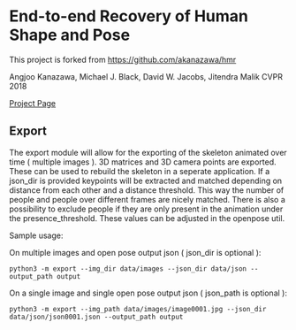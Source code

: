 # End-to-end Recovery of Human Shape and Pose

This project is forked from https://github.com/akanazawa/hmr

Angjoo Kanazawa, Michael J. Black, David W. Jacobs, Jitendra Malik
CVPR 2018

[Project Page](https://akanazawa.github.io/hmr/)

## Export

The export module will allow for the exporting of the skeleton animated over time ( multiple images ). 3D matrices and 3D camera points are exported. These can be used to rebuild the skeleton in a seperate application. If a json_dir is provided keypoints will be extracted and matched depending on distance from each other and a distance threshold. This way the number of people and people over different frames are nicely matched. There is also a possibility to exclude people if they are only present in the animation under the presence_threshold. These values can be adjusted in the openpose util.

Sample usage:

On multiple images and open pose output json ( json_dir is optional ):

    python3 -m export --img_dir data/images --json_dir data/json --output_path output

On a single image and single open pose output json ( json_path is optional ):

    python3 -m export --img_path data/images/image0001.jpg --json_dir data/json/json0001.json --output_path output

